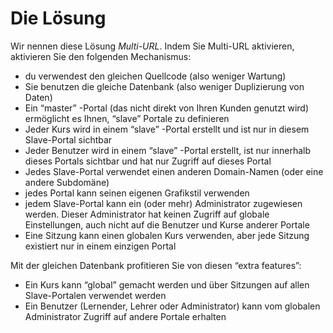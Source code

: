 # Die Lösung

Wir nennen diese Lösung _Multi-URL_. Indem Sie Multi-URL aktivieren, aktivieren Sie den folgenden Mechanismus:

* du verwendest den gleichen Quellcode \(also weniger Wartung\)
* Sie benutzen die gleiche Datenbank \(also weniger Duplizierung von Daten\)
* Ein “master” -Portal \(das nicht direkt von Ihren Kunden genutzt wird\) ermöglicht es Ihnen, “slave” Portale zu definieren
* Jeder Kurs wird in einem “slave” -Portal erstellt und ist nur in diesem Slave-Portal sichtbar
* Jeder Benutzer wird in einem “slave” -Portal erstellt, ist nur innerhalb dieses Portals sichtbar und hat nur Zugriff auf dieses Portal
* Jedes Slave-Portal verwendet einen anderen Domain-Namen \(oder eine andere Subdomäne\)
* jedes Portal kann seinen eigenen Grafikstil verwenden
* jedem Slave-Portal kann ein \(oder mehr\) Administrator zugewiesen werden. Dieser Administrator hat keinen Zugriff auf globale Einstellungen, auch nicht auf die Benutzer und Kurse anderer Portale
* Eine Sitzung kann einen globalen Kurs verwenden, aber jede Sitzung existiert nur in einem einzigen Portal

Mit der gleichen Datenbank profitieren Sie von diesen “extra features”:

* Ein Kurs kann “global” gemacht werden und über Sitzungen auf allen Slave-Portalen verwendet werden
* Ein Benutzer \(Lernender, Lehrer oder Administrator\) kann vom globalen Administrator Zugriff auf andere Portale erhalten